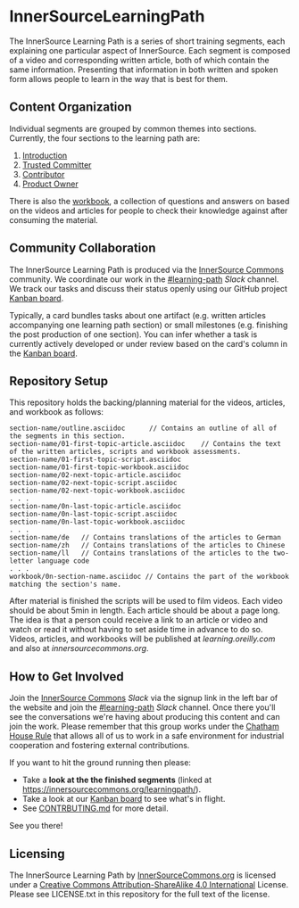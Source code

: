 # InnerSourceLearningPath

The InnerSource Learning Path is a series of short training segments, each explaining one particular aspect of InnerSource.
Each segment is composed of a video and corresponding written article, both of which contain the same information.
Presenting that information in both written and spoken form allows people to learn in the way that is best for them.

## Content Organization

Individual segments are grouped by common themes into sections.
Currently, the four sections to the learning path are:

  1. [Introduction](http://innersourcecommons.org/learn/learning-path/introduction/)
  1. [Trusted Committer](http://innersourcecommons.org/learn/learning-path/trusted-committer/)
  1. [Contributor](http://innersourcecommons.org/learn/learning-path/contributor/)
  1. [Product Owner](http://innersourcecommons.org/learn/learning-path/product-owner/)
 
There is also the [workbook](workbook/), a collection of questions and answers on based on the videos and articles for people to check their knowledge against after consuming the material.

## Community Collaboration

The InnerSource Learning Path is produced via the [InnerSource Commons] community.
We coordinate our work in the [#learning-path] _Slack_ channel.
We track our tasks and discuss their status openly using our GitHub project [Kanban board].

Typically, a card bundles tasks about one artifact (e.g. written articles accompanying one learning path section) or small milestones (e.g. finishing the post production of one section). 
You can infer whether a task is currently actively developed or under review based on the card's column in the [Kanban board].

## Repository Setup

This repository holds the backing/planning material for the videos, articles, and workbook as follows:

```
section-name/outline.asciidoc      // Contains an outline of all of the segments in this section.
section-name/01-first-topic-article.asciidoc    // Contains the text of the written articles, scripts and workbook assessments.
section-name/01-first-topic-script.asciidoc
section-name/01-first-topic-workbook.asciidoc
section-name/02-next-topic-article.asciidoc
section-name/02-next-topic-script.asciidoc
section-name/02-next-topic-workbook.asciidoc
. . .
section-name/0n-last-topic-article.asciidoc
section-name/0n-last-topic-script.asciidoc
section-name/0n-last-topic-workbook.asciidoc
. . .
section-name/de   // Contains translations of the articles to German
section-name/zh   // Contains translations of the articles to Chinese
section-name/ll   // Contains translations of the articles to the two-letter language code
. . .
workbook/0n-section-name.asciidoc // Contains the part of the workbook matching the section's name.
```

After material is finished the scripts will be used to film videos.
Each video should be about 5min in length.
Each article should be about a page long.
The idea is that a person could receive a link to an article or video and watch or read it without having to set aside time in advance to do so. 
Videos, articles, and workbooks will be published at _learning.oreilly.com_ and also at _innersourcecommons.org_.

## How to Get Involved

Join the [InnerSource Commons] _Slack_ via the signup link in the left bar of the website and join the [#learning-path] _Slack_ channel.
Once there you'll see the conversations we're having about producing this content and can join the work.
Please remember that this group works under the [Chatham House Rule] that allows all of us to work in a safe environment for industrial cooperation and fostering external contributions.

If you want to hit the ground running then please:

* Take a **look at the the finished segments** (linked at https://innersourcecommons.org/learningpath/).
* Take a look at our [Kanban board] to see what's in flight.
* See [CONTRBUTING.md](./CONTRIBUTING.md) for more detail.

See you there!

[Kanban board]: https://github.com/InnerSourceCommons/InnerSourceLearningPath/projects/1
[InnerSource Commons]: http://www.innersourcecommons.org/
[#learning-path]: https://innersourcecommons.slack.com/messages/CARTU4XV2
[Chatham House Rule]: https://www.chathamhouse.org/chatham-house-rule

## Licensing
The InnerSource Learning Path by [InnerSourceCommons.org](http://innersourcecommons.org) is licensed under a [Creative Commons Attribution-ShareAlike 4.0 International](http://creativecommons.org/licenses/by-sa/4.0/) License.
Please see LICENSE.txt in this repository for the full text of the license.